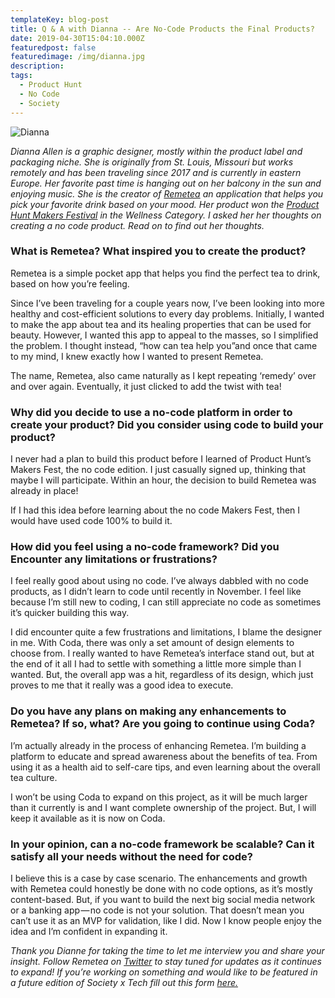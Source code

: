 ```yaml
---
templateKey: blog-post
title: Q & A with Dianna -- Are No-Code Products the Final Products?
date: 2019-04-30T15:04:10.000Z
featuredpost: false
featuredimage: /img/dianna.jpg
description: 
tags:
  - Product Hunt
  - No Code 
  - Society 
---
```


![Dianna](/img/dianna.jpg)

*Dianna Allen is a graphic designer, mostly within the product label and packaging niche. She is originally from St. Louis, Missouri but works remotely and has been traveling since 2017 and is currently in eastern Europe. Her favorite past time is hanging out on her balcony in the sun and enjoying music. She is the creator of [Remetea](https://remetea.carrd.co/) an application that helps you pick your favorite drink based on your mood. Her product won the [Product Hunt Makers Festival](https://blog.producthunt.com/120-products-built-with-no-code-4870bed23501) in the Wellness Category. I asked her her thoughts on creating a no code product. Read on to find out her thoughts.*


### What is Remetea? What inspired you to create the product?

Remetea is a simple pocket app that helps you find the perfect tea to drink, based on how you’re feeling.

Since I’ve been traveling for a couple years now, I’ve been looking into more healthy and cost-efficient solutions to every day problems. Initially, I wanted to make the app about tea and its healing properties that can be used for beauty. However, I wanted this app to appeal to the masses, so I simplified the problem. I thought instead, “how can tea help you”and once that came to my mind, I knew exactly how I wanted to present Remetea.

The name, Remetea, also came naturally as I kept repeating ‘remedy’ over and over again. Eventually, it just clicked to add the twist with tea!

### Why did you decide to use a no-code platform in order to create your product? Did you consider using code to build your product?

I never had a plan to build this product before I learned of Product Hunt’s Makers Fest, the no code edition. I just casually signed up, thinking that maybe I will participate. Within an hour, the decision to build Remetea was already in place!

If I had this idea before learning about the no code Makers Fest, then I would have used code 100% to build it.



### How did you feel using a no-code framework? Did you Encounter any limitations or frustrations?

I feel really good about using no code. I’ve always dabbled with no code products, as I didn’t learn to code until recently in November. I feel like because I’m still new to coding, I can still appreciate no code as sometimes it’s quicker building this way.

I did encounter quite a few frustrations and limitations, I blame the designer in me. With Coda, there was only a set amount of design elements to choose from. I really wanted to have Remetea’s interface stand out, but at the end of it all I had to settle with something a little more simple than I wanted. But, the overall app was a hit, regardless of its design, which just proves to me that it really was a good idea to execute.


### Do you have any plans on making any enhancements to Remetea? If so, what? Are you going to continue using Coda?

I’m actually already in the process of enhancing Remetea. I’m building a platform to educate and spread awareness about the benefits of tea. From using it as a health aid to self-care tips, and even learning about the overall tea culture.

I won’t be using Coda to expand on this project, as it will be much larger than it currently is and I want complete ownership of the project. But, I will keep it available as it is now on Coda.

### In your opinion, can a no-code framework be scalable? Can it satisfy all your needs without the need for code?

I believe this is a case by case scenario. The enhancements and growth with Remetea could honestly be done with no code options, as it’s mostly content-based. But, if you want to build the next big social media network or a banking app — no code is not your solution. That doesn’t mean you can’t use it as an MVP for validation, like I did. Now I know people enjoy the idea and I’m confident in expanding it.



*Thank you Dianne for taking the time to let me interview you and share your insight. Follow Remetea on [Twitter](https://twitter.com/myremetea) to stay tuned for updates as it continues to expand! If you’re working on something and would like to be featured in a future edition of Society x Tech fill out this form [here.](https://docs.google.com/forms/d/e/1FAIpQLScLkKF6cnloKU8q8fElsCOww6Xna-pLZn_xJwV74EeQM-Rq4g/viewform)*
